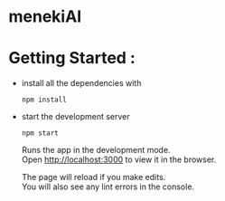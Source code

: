 # menekiAI

# Getting Started : 
- install all the dependencies with 
    ```
    npm install
    ```
- start the development server
    ```
    npm start
    ```
    Runs the app in the development mode.\
    Open [http://localhost:3000](http://localhost:3000) to view it in the browser.

    The page will reload if you make edits.\
    You will also see any lint errors in the console.
